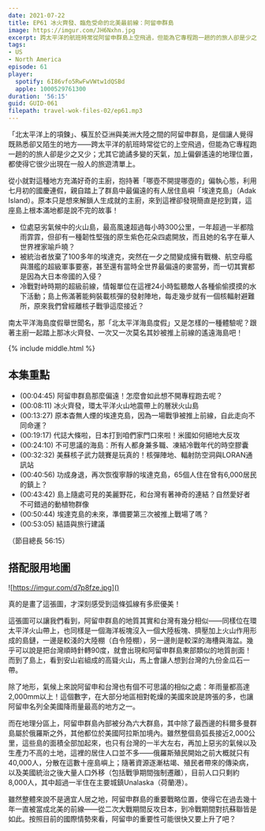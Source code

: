 ```yaml
---
date: 2021-07-22
title: EP61 冰火齊發、臨危受命的北美最前線：阿留申群島
image: https://imgur.com/JH6Nxhn.jpg
excerpt: 跨太平洋的航班時常從阿留申群島上空飛過，但能為它專程跑一趟的的旅人卻是少之又少；原本只是想來解鎖人生成就的主廚，來到這裡卻發現島上根本滿地都是說不完的故事！南太平洋海島度假舉世聞名，那「北太平洋海島度假」又是怎樣的一種體驗呢？跟著主廚一起踏上那冰火齊發、一次又一次莫名其妙被推上前線的遙遠海島吧！
tags:
- US
- North America
episode: 61
player:
  spotify: 6I86vfo5RwFwVWtw1dQSBd
  apple: 1000529761300
duration: '56:15'
guid: GUID-061
filepath: travel-wok-files-02/ep61.mp3
---
```


「北太平洋上的項鍊」、橫亙於亞洲與美洲大陸之間的阿留申群島，是個讓人覺得既熟悉卻又陌生的地方——跨太平洋的航班時常從它的上空飛過，但能為它專程跑一趟的的旅人卻是少之又少；尤其它詭譎多變的天氣，加上偏僻遙遠的地理位置，都使得它很少出現在一般人的旅遊清單上。

從小就對這種地方充滿好奇的主廚，抱持著「哪壺不開提哪壺的」偏執心態，利用七月初的國慶連假，親自踏上了群島中最偏遠的有人居住島嶼「埃達克島」（Adak Island）。原本只是想來解鎖人生成就的主廚，來到這裡卻發現簡直是挖到寶，這座島上根本滿地都是說不完的故事！

* 位處惡劣氣候中的火山島，最高風速超過每小時300公里，一年超過一半都陰雨霏霏，但卻有一種韌性堅強的原生紫色花朵四處開放，而且她的名字在華人世界裡家喻戶曉？
* 被統治者放棄了100多年的埃達克，突然在一夕之間變成擁有戰機、航空母艦與潛艦的超級軍事要塞，甚至還有當時全世界最偏遠的麥當勞，而一切其實都是因為大日本帝國的入侵？
* 冷戰對峙時期的超級前線，情報單位在這裡24小時監聽敵人各種偷偷摸摸的水下活動；島上佈滿著能夠裝載核彈的發射陣地，每走幾步就有一個核輻射避難所，原來我們曾經離核子戰爭這麼接近？

南太平洋海島度假舉世聞名，那「北太平洋海島度假」又是怎樣的一種體驗呢？跟著主廚一起踏上那冰火齊發、一次又一次莫名其妙被推上前線的遙遠海島吧！

{% include middle.html %}

## 本集重點

* (00:04:45) 阿留申群島那麼偏遠！怎麼會如此想不開專程跑去呢？
* (00:08:11) 冰火齊發，環太平洋火山地震帶上的層狀火山島
* (00:13:27) 原本杳無人煙的埃達克島，因為一場戰爭被推上前線，自此走向不同命運？
* (00:19:17) 代誌大條啦，日本打到咱們家門口來啦！米國如何絕地大反攻
* (00:24:10) 不可思議的海島：所有人都身兼多職、凍結冷戰年代的時空膠囊
* (00:32:32) 美蘇核子武力競賽是玩真的！核彈陣地、輻射防空洞與LORAN通訊站
* (00:40:56) 功成身退，再次恢復寧靜的埃達克島，65個人住在曾有6,000居民的鎮上？
* (00:43:42) 島上隨處可見的美麗野花，和台灣有著神奇的連結？自然愛好者不可錯過的動植物群像
* (00:50:44) 埃達克島的未來，準備要第三次被推上戰場了嗎？
* (00:53:05) 結語與旅行建議

（節目總長 56:15）

## 搭配服用地圖

![https://imgur.com/d7p8fze.jpg]()

真的是畫了這張圖，才深刻感受到這條弧線有多麽優美！

這張圖可以讓我們看到，阿留申群島的地質其實和台灣有幾分相似——同樣位在環太平洋火山帶上，也同樣是一個海洋板塊沒入一個大陸板塊、擠壓加上火山作用形成的島鏈，一邊是較淺的大陸棚（白令陸棚），另一邊則是較深的海槽與海盆。幾乎可以說是把台灣順時針轉90度，就會出現和阿留申群島東部類似的地質剖面！而到了島上，看到安山岩組成的高聳火山，馬上會讓人想到台灣的九份金瓜石一帶。

除了地形，氣候上來說阿留申和台灣也有個不可思議的相似之處：年雨量都高達2,000mm以上！這個數字，在大部分地區相對乾燥的美國來說是誇張的多，也讓阿留申名列全美國降雨量最高的地方之一。

而在地理分區上，阿留申群島內部被分為六大群島，其中除了最西邊的科爾多曼群島屬於俄羅斯之外，其他都位於美國阿拉斯加境內。雖然整個島弧長接近2,000公里，這些島的面積全部加起來，也只有台灣的一半大左右，再加上惡劣的氣候以及生產力不高的土地，這裡的居住人口並不多——俄羅斯殖民開始之前大概就只有40,000人，分散在這數十座島嶼上；隨著資源逐漸枯竭、殖民者帶來的傳染病，以及美國統治之後大量人口外移（包括戰爭期間強制遷離），目前人口只剩約8,000人，其中超過一半住在主要城鎮Unalaska（荷蘭港）。

雖然整體來說不是適宜人居之地，阿留申群島的重要戰略位置，使得它在過去幾十年一直被當成北美的前線——從二次大戰期間反攻日本，到冷戰期間對抗蘇聯皆是如此。按照目前的國際情勢來看，阿留申的重要性可能很快又要上升了吧？
